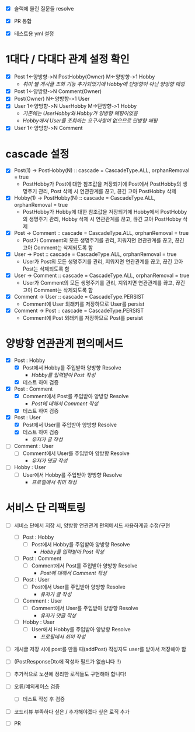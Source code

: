 - [x] 슬랙에 올린 질문들 resolve

- [x] PR 통합

- [x] 테스트용 yml 설정

# 1대다 / 다대다 관계 설정 확인
  - [x] Post 1<-양방향->N PostHobby(Owner) M<-양방향->1 Hobby 
    - *취미 별 게시글 조회 기능 추가되었기에 Hobby에 단방향이 아닌 양방향 매핑*
  - [x] Post 1<-양방향->N Comment(Owner)
  - [x] Post(Owner) N<-양방향->1 User
  - [x] User 1<-양방향->N UserHobby M->단뱡향->1 Hobby
    - *기존에는 UserHobby와 Hobby가 양방향 매핑이었음* 
    - *Hobby에서 User를 조회하는 요구사항이 없으므로 단방향 매핑*
  - [x] User 1<-양방향->N Comment

# cascade 설정
- [x] Post(1) -> PostHobby(N) :: cascade = CascadeType.ALL, orphanRemoval = true
  - PostHobby가 Post에 대한 참조값을 저장되기에 Post에서 PostHobby의 생명주기 관리, Post 삭제 시 연관관계를 끊고, 끊긴 고아 PostHobby 삭제
- [x] Hobby(1) -> PostHobby(N) :: cascade = CascadeType.ALL, orphanRemoval = true
  - PostHobby가 Hobby에 대한 참조값을 저장되기에 Hobby에서 PostHobby의 생명주기 관리, Hobby 삭제 시 연관관계를 끊고, 끊긴 고아 PostHobby 삭제
- [x] Post -> Comment :: cascade = CascadeType.ALL, orphanRemoval = true
  - Post가 Comment의 모든 생명주기를 관리, 지워지면 연관관계를 끊고, 끊긴 고아 Comment는 삭제되도록 함
- [x] User -> Post :: cascade = CascadeType.ALL, orphanRemoval = true
  - User가 Post의 모든 생명주기를 관리, 지워지면 연관관계를 끊고, 끊긴 고아 Post는 삭제되도록 함
- [x] User -> Comment :: cascade = CascadeType.ALL, orphanRemoval = true
  - User가 Comment의 모든 생명주기를 관리, 지워지면 연관관계를 끊고, 끊긴 고아 Comment는 삭제되도록 함
- [x] Comment -> User :: cascade = CascadeType.PERSIST
  - Comment에 User 외래키를 저장하므로 User를 persist
- [x] Comment -> Post :: cascade = CascadeType.PERSIST
  - Comment에 Post 외래키를 저장하므로 Post를 persist

# 양방향 연관관계 편의메서드
- [x] Post : Hobby
  - [x] Post에서 Hobby를 주입받아 양방향 Resolve
    - _Hobby를 입력받아 Post 작성_
  - [x] 테스트 하여 검증
- [x] Post : Comment
  - [x] Comment에서 Post를 주입받아 양방향 Resolve
    - _Post에 대해서 Comment 작성_
  - [x] 테스트 하여 검증
- [x] Post : User
  - [x] Post에서 User를 주입받아 양방향 Resolve
  - [x] 테스트 하여 검증
    - _유저가 글 작성_
- [ ] Comment : User
  - [ ] Comment에서 User를 주입받아 양방향 Resolve
    - _유저가 댓글 작성_
- [ ] Hobby : User
  - [ ] User에서 Hobby를 주입받아 양방향 Resolve 
    - _프로필에서 취미 작성_

# 서비스 단 리팩토링 
- [ ] 서비스 단에서 저장 시, 양방향 연관관계 편의메서드 사용하게끔 수정/구현
  - [ ] Post : Hobby
    - [ ] Post에서 Hobby를 주입받아 양방향 Resolve
      - _Hobby를 입력받아 Post 작성_
  - [ ] Post : Comment
    - [ ] Comment에서 Post를 주입받아 양방향 Resolve
      - _Post에 대해서 Comment 작성_
  - [ ] Post : User
    - [ ] Post에서 User를 주입받아 양방향 Resolve
      - _유저가 글 작성_
  - [ ] Comment : User
    - [ ] Comment에서 User를 주입받아 양방향 Resolve
      - _유저가 댓글 작성_
  - [ ] Hobby : User
    - [ ] User에서 Hobby를 주입받아 양방향 Resolve
      - _프로필에서 취미 작성_
    
- [ ] 게시글 저장 시에 post를 만들 때(addPost) 작성자도 user를 받아서 저장해야 함

- [ ] (PostResponseDto에 작성자 필드가 없습니다 !!)
  
- [ ] 추가적으로 노션에 정리한 로직들도 구현해야 합니다!
 
- [ ] 오류/예외케이스 검증
    - [ ] 테스트 작성 후 검증

- [ ] 코드리뷰 부족하다 싶은 / 추가해야겠다 싶은 로직 추가

- [ ] PR